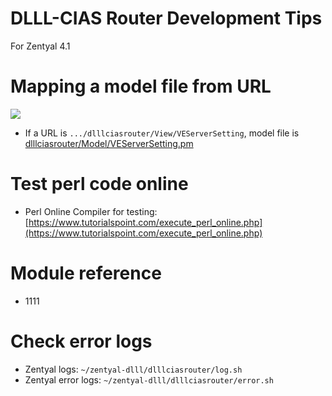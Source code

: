 DLLL-CIAS Router Development Tips
=======

For Zentyal 4.1

# Mapping a model file from URL

![](https://lh3.googleusercontent.com/-zz2M1LGMJ9U/WXhTL2hS6GI/AAAAAAADO8c/3lRt6qDxA1kahukD9P2_vmLzjZ2Pkvl1wCHMYCw/s0/2017-07-26_16-29-00.png)

* If a URL is ````.../dlllciasrouter/View/VEServerSetting````, model file is [dlllciasrouter/Model/VEServerSetting.pm](https://github.com/pulipulichen/zentyal-dlll/blob/master/dlllciasrouter/src/EBox/dlllciasrouter/Model/VEServerSetting.pm)

# Test perl code online

* Perl Online Compiler for testing: [https://www.tutorialspoint.com/execute_perl_online.php](https://www.tutorialspoint.com/execute_perl_online.php)

# Module reference

* 1111 

# Check error logs

* Zentyal logs: ```` ~/zentyal-dlll/dlllciasrouter/log.sh ````
* Zentyal error logs: ```` ~/zentyal-dlll/dlllciasrouter/error.sh ````

